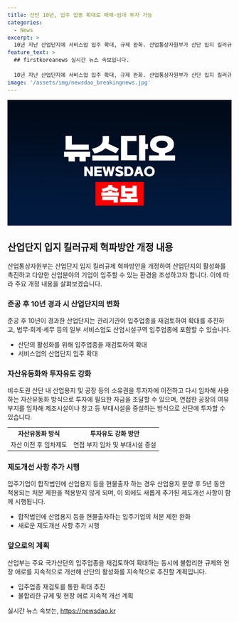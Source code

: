 ```yaml
---
title: 산단 10년, 입주 업종 확대로 매매·임대 투자 가능
categories:
  - News
excerpt: >
  10년 지난 산업단지에 서비스업 입주 확대, 규제 완화. 산업통상자원부가 산단 입지 킬러규제 혁파방안 법률 개정 후, 산업단지에 서비스업 입주 허용하고 자산유동화 방식으로 투자 유도. 또한, 기업의 투자를 저해하는 불합리한 규제와 애로사항 개선 계획. (자료출처=정책브리핑 www.korea.kr)
feature_text: >
  ## firstkoreanews 실시간 뉴스 속보입니다.

  10년 지난 산업단지에 서비스업 입주 확대, 규제 완화. 산업통상자원부가 산단 입지 킬러규제 혁파방안 법률 개정 후, 산업단지에 서비스업 입주 허용하고 자산유동화 방식으로 투자 유도. 또한, 기업의 투자를 저해하는 불합리한 규제와 애로사항 개선 계획. (자료출처=정책브리핑 www.korea.kr)
image: '/assets/img/newsdao_breakingnews.jpg'
---
```


<p><img src="/assets/img/newsdao_breakingnews.jpg" alt="firstkoreanews 속보" /></p>

<h2 data-ke-size="size26">산업단지 입지 킬러규제 혁파방안 개정 내용</h2>

<p data-ke-size="size16">산업통상자원부는 산업단지 입지 킬러규제 혁파방안을 개정하여 산업단지의 활성화를 촉진하고 다양한 산업분야의 기업이 입주할 수 있는 환경을 조성하고자 합니다. 이에 따라 주요 개정 내용을 살펴보겠습니다.</p>

<h3>준공 후 10년 경과 시 산업단지의 변화</h3>

<p data-ke-size="size16">준공 후 10년이 경과한 산업단지는 관리기관이 입주업종을 재검토하여 확대를 추진하고, 법무·회계·세무 등의 일부 서비스업도 산업시설구역 입주업종에 포함할 수 있습니다.</p>

<ul>
    <li>산단의 활성화를 위해 입주업종을 재검토하여 확대</li>
    <li>서비스업의 산업단지 입주 확대</li>
</ul>

<h3>자산유동화와 투자유도 강화</h3>

<p data-ke-size="size16">비수도권 산단 내 산업용지 및 공장 등의 소유권을 투자자에 이전하고 다시 임차해 사용하는 자산유동화 방식으로 투자에 필요한 자금을 조달할 수 있으며, 연접한 공장의 여유 부지를 임차해 제조시설이나 창고 등 부대시설을 증설하는 방식으로 산단에 투자할 수 있습니다.</p>

<table>
    <tr>
        <td style="text-align: center; height: 17px;"><b>자산유동화 방식</b></td>
        <td style="text-align: center; height: 17px;"><b>투자유도 강화 방안</b></td>
    </tr>
    <tr>
        <td style="text-align: center; height: 17px;">자산 이전 후 임차제도</td>
        <td style="text-align: center; height: 17px;">연접 부지 임차 및 부대시설 증설</td>
    </tr>
</table>

<h3>제도개선 사항 추가 시행</h3>

<p data-ke-size="size16">입주기업이 합작법인에 산업용지 등을 현물출자 하는 경우 산업용지 분양 후 5년 동안 적용되는 처분 제한을 적용받지 않게 되며, 이 외에도 새롭게 추가된 제도개선 사항이 함께 시행됩니다.</p>

<ul>
    <li>합작법인에 산업용지 등을 현물출자하는 입주기업의 처분 제한 완화</li>
    <li>새로운 제도개선 사항 추가 시행</li>
</ul>

<h3>앞으로의 계획</h3>

<p data-ke-size="size16">산업부는 주요 국가산단의 입주업종을 재검토하여 확대하는 동시에 불합리한 규제와 현장 애로를 지속적으로 개선해 산단의 활성화를 지속적으로 추진할 계획입니다.</p>

<ul>
    <li>입주업종 재검토를 통한 확대 추진</li>
    <li>불합리한 규제 및 현장 애로 지속적 개선 계획</li>
</ul>

<p data-ke-size="size16"></p>
실시간 뉴스 속보는, <a href="https://newsdao.kr" rel="dofollow">https://newsdao.kr</a>


